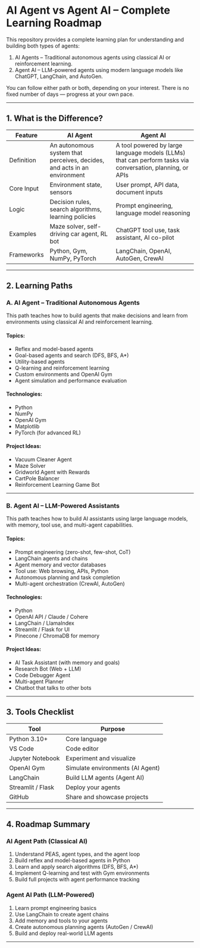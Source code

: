 # AI Agent vs Agent AI – Complete Learning Roadmap

This repository provides a complete learning plan for understanding and building both types of agents:

1. AI Agents – Traditional autonomous agents using classical AI or reinforcement learning.
2. Agent AI – LLM-powered agents using modern language models like ChatGPT, LangChain, and AutoGen.

You can follow either path or both, depending on your interest. There is no fixed number of days — progress at your own pace.

---

## 1. What is the Difference?

| Feature           | AI Agent                                  | Agent AI                                       |
|-------------------|--------------------------------------------|------------------------------------------------|
| Definition        | An autonomous system that perceives, decides, and acts in an environment | A tool powered by large language models (LLMs) that can perform tasks via conversation, planning, or APIs |
| Core Input        | Environment state, sensors                 | User prompt, API data, document inputs         |
| Logic             | Decision rules, search algorithms, learning policies | Prompt engineering, language model reasoning   |
| Examples          | Maze solver, self-driving car agent, RL bot | ChatGPT tool use, task assistant, AI co-pilot  |
| Frameworks        | Python, Gym, NumPy, PyTorch                | LangChain, OpenAI, AutoGen, CrewAI             |

---

## 2. Learning Paths

### A. AI Agent – Traditional Autonomous Agents

This path teaches how to build agents that make decisions and learn from environments using classical AI and reinforcement learning.

#### Topics:
- Reflex and model-based agents
- Goal-based agents and search (DFS, BFS, A*)
- Utility-based agents
- Q-learning and reinforcement learning
- Custom environments and OpenAI Gym
- Agent simulation and performance evaluation

#### Technologies:
- Python
- NumPy
- OpenAI Gym
- Matplotlib
- PyTorch (for advanced RL)

#### Project Ideas:
- Vacuum Cleaner Agent
- Maze Solver
- Gridworld Agent with Rewards
- CartPole Balancer
- Reinforcement Learning Game Bot

---

### B. Agent AI – LLM-Powered Assistants

This path teaches how to build AI assistants using large language models, with memory, tool use, and multi-agent capabilities.

#### Topics:
- Prompt engineering (zero-shot, few-shot, CoT)
- LangChain agents and chains
- Agent memory and vector databases
- Tool use: Web browsing, APIs, Python
- Autonomous planning and task completion
- Multi-agent orchestration (CrewAI, AutoGen)

#### Technologies:
- Python
- OpenAI API / Claude / Cohere
- LangChain / LlamaIndex
- Streamlit / Flask for UI
- Pinecone / ChromaDB for memory

#### Project Ideas:
- AI Task Assistant (with memory and goals)
- Research Bot (Web + LLM)
- Code Debugger Agent
- Multi-agent Planner
- Chatbot that talks to other bots

---

## 3. Tools Checklist

| Tool              | Purpose                             |
|-------------------|-------------------------------------|
| Python 3.10+      | Core language                       |
| VS Code           | Code editor                         |
| Jupyter Notebook  | Experiment and visualize            |
| OpenAI Gym        | Simulate environments (AI Agent)    |
| LangChain         | Build LLM agents (Agent AI)         |
| Streamlit / Flask | Deploy your agents                  |
| GitHub            | Share and showcase projects         |

---

## 4. Roadmap Summary

### AI Agent Path (Classical AI)

1. Understand PEAS, agent types, and the agent loop
2. Build reflex and model-based agents in Python
3. Learn and apply search algorithms (DFS, BFS, A*)
4. Implement Q-learning and test with Gym environments
5. Build full projects with agent performance tracking

### Agent AI Path (LLM-Powered)

1. Learn prompt engineering basics
2. Use LangChain to create agent chains
3. Add memory and tools to your agents
4. Create autonomous planning agents (AutoGen / CrewAI)
5. Build and deploy real-world LLM agents
---

